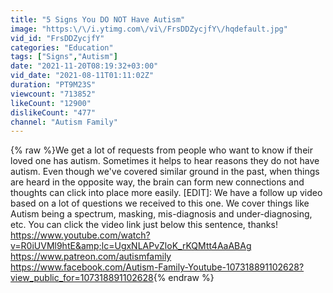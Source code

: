 ```yaml
---
title: "5 Signs You DO NOT Have Autism"
image: "https:\/\/i.ytimg.com\/vi\/FrsDDZycjfY\/hqdefault.jpg"
vid_id: "FrsDDZycjfY"
categories: "Education"
tags: ["Signs","Autism"]
date: "2021-11-20T08:19:32+03:00"
vid_date: "2021-08-11T01:11:02Z"
duration: "PT9M23S"
viewcount: "713852"
likeCount: "12900"
dislikeCount: "477"
channel: "Autism Family"
---
```

{% raw %}We get a lot of requests from people who want to know if their loved one has autism. Sometimes it helps to hear reasons they do not have autism. Even though we've covered similar ground in the past, when things are heard in the opposite way, the brain can form new connections and thoughts can click into place more easily. [EDIT]: We have a follow up video based on a lot of questions we received to this one. We cover things like Autism being a spectrum, masking, mis-diagnosis and under-diagnosing, etc. You can click the video link just below this sentence, thanks! <br /><a rel="nofollow" target="blank" href="https://www.youtube.com/watch?v=R0iUVMl9htE&amp;lc=UgxNLAPvZloK_rKQMtt4AaABAg">https://www.youtube.com/watch?v=R0iUVMl9htE&amp;lc=UgxNLAPvZloK_rKQMtt4AaABAg</a><br /><a rel="nofollow" target="blank" href="https://www.patreon.com/autismfamily">https://www.patreon.com/autismfamily</a><br /><a rel="nofollow" target="blank" href="https://www.facebook.com/Autism-Family-Youtube-107318891102628?view_public_for=107318891102628">https://www.facebook.com/Autism-Family-Youtube-107318891102628?view_public_for=107318891102628</a>{% endraw %}
